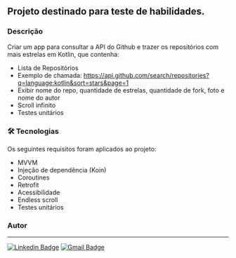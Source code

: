 ## Projeto destinado para teste de habilidades.

### Descrição

Criar um app para consultar a API do Github e trazer os repositórios com mais estrelas em
Kotlin, que contenha:

- Lista de Repositórios
- Exemplo de chamada: https://api.github.com/search/repositories?q=language:kotlin&sort=stars&page=1
- Exibir nome do repo, quantidade de estrelas, quantidade de fork, foto e nome do autor
- Scroll infinito
- Testes unitários

### 🛠 Tecnologias

Os seguintes requisitos foram aplicados ao projeto:

- MVVM
- Injeção de dependência (Koin)
- Coroutines
- Retrofit
- Acessibilidade
- Endless scroll
- Testes unitários

### Autor
---
[![Linkedin Badge](https://img.shields.io/badge/-André-blue?style=flat-square&logo=Linkedin&logoColor=white&link=https://www.linkedin.com/in/andré-oliveira-10821a89/)](https://www.linkedin.com/in/andré-oliveira-10821a89/) [![Gmail Badge](https://img.shields.io/badge/-andreosx@gmail.com-c14438?style=flat-square&logo=Gmail&logoColor=white&link=mailto:andreosx@gmail.com)](mailto:andreosx@gmail.com)
